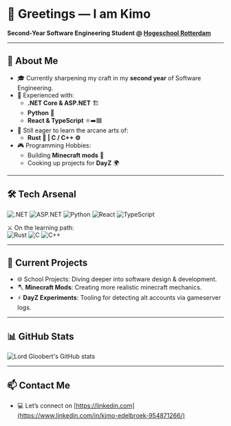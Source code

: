 # 👋 Greetings — I am Kimo
**Second-Year Software Engineering Student @ [Hogeschool Rotterdam](https://www.hogeschoolrotterdam.nl/)**  

---

## 🚀 About Me
- 🎓 Currently sharpening my craft in my **second year** of Software Engineering.  
- 🔧 Experienced with:
  - **.NET Core & ASP.NET** 🏗️  
  - **Python** 🐍  
  - **React & TypeScript** ⚛️➡️🟦  
- 🌱 Still eager to learn the arcane arts of:
  - **Rust 🦀 | C / C++ ⚙️**  
- 🎮 Programming Hobbies:
  - Building **Minecraft mods** 💎  
  - Cooking up projects for **DayZ** 🌍  

---

## 🛠️ Tech Arsenal
![.NET](https://img.shields.io/badge/.NET-512BD4?style=for-the-badge&logo=dotnet&logoColor=white)
![ASP.NET](https://img.shields.io/badge/ASP.NET-512BD4?style=for-the-badge&logo=aspnet&logoColor=white)
![Python](https://img.shields.io/badge/Python-3776AB?style=for-the-badge&logo=python&logoColor=white)
![React](https://img.shields.io/badge/React-61DAFB?style=for-the-badge&logo=react&logoColor=black)
![TypeScript](https://img.shields.io/badge/TypeScript-3178C6?style=for-the-badge&logo=typescript&logoColor=white)

⚔️ On the learning path:  
![Rust](https://img.shields.io/badge/Rust-000000?style=for-the-badge&logo=rust&logoColor=white)
![C](https://img.shields.io/badge/C-A8B9CC?style=for-the-badge&logo=c&logoColor=black)
![C++](https://img.shields.io/badge/C++-00599C?style=for-the-badge&logo=cplusplus&logoColor=white)

---

## 📂 Current Projects
- 🌐 School Projects: Diving deeper into software design & development.  
- 🪓 **Minecraft Mods**: Creating more realistic minecraft mechanics. 
- ⚡ **DayZ Experiments**: Tooling for detecting alt accounts via gameserver logs.  

---

## 📊 GitHub Stats
![Lord Gloobert's GitHub stats](https://github-readme-stats.vercel.app/api?username=your-github-username&show_icons=true&theme=radical)

---

## 📫 Contact Me
- 💻 Let’s connect on [https://linkedin.com](https://www.linkedin.com/in/kimo-edelbroek-954871266/)
